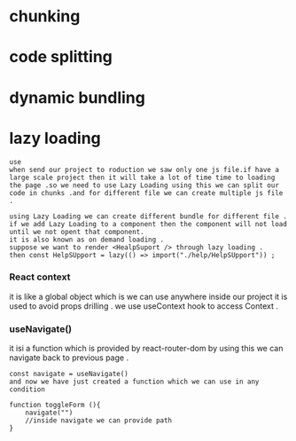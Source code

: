# chunking 
# code splitting
# dynamic bundling
# lazy loading 
```
use
when send our project to roduction we saw only one js file.if have a large scale project then it will take a lot of time time to loading the page .so we need to use Lazy Loading using this we can split our code in chunks .and for different file we can create multiple js file . 

using Lazy Loading we can create different bundle for different file .
if we add Lazy Loading to a component then the component will not load until we not opent that component.
it is also known as on demand loading .
suppose we want to render <HealpSuport /> through lazy loading .
then const HelpSUpport = lazy(() => import("./help/HelpSUpport")) ;
```
### React context 
it is like a global object which is we can use anywhere inside our project it is used to avoid props drilling . 
we use useContext hook to access Context .
### useNavigate()

it isi a function which is provided by react-router-dom by using this we can navigate back to previous page .
```
const navigate = useNavigate()
and now we have just created a function which we can use in any condition

function toggleForm (){
    navigate("")
    //inside navigate we can provide path
}

```